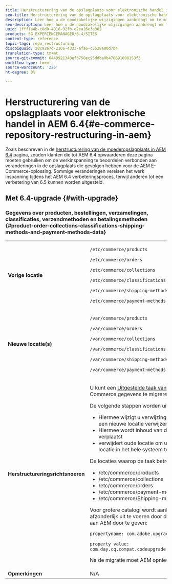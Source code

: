 ```yaml
---
title: Herstructurering van de opslagplaats voor elektronische handel in AEM 6.4
seo-title: Herstructurering van de opslagplaats voor elektronische handel in AEM 6.4
description: Leer hoe u de noodzakelijke wijzigingen aanbrengt om te migreren naar de nieuwe dataopslagstructuur in AEM 6.4 voor e-commerce.
seo-description: Leer hoe u de noodzakelijke wijzigingen aanbrengt om te migreren naar de nieuwe dataopslagstructuur in AEM 6.4 voor e-commerce.
uuid: 1fff1a4b-c8d0-4016-92fb-e2ea26e3a302
products: SG_EXPERIENCEMANAGER/6.4/SITES
content-type: reference
topic-tags: repo_restructuring
discoiquuid: 28c92e7d-2106-4333-afa6-c5528a00d7b4
translation-type: tm+mt
source-git-commit: 6449921348ef3758ec95ddba8b478691008153f3
workflow-type: tm+mt
source-wordcount: '226'
ht-degree: 0%

---
```



# Herstructurering van de opslagplaats voor elektronische handel in AEM 6.4{#e-commerce-repository-restructuring-in-aem}

Zoals beschreven in de [herstructurering van de moederopslagplaats in AEM 6.4](/help/sites-deploying/repository-restructuring.md) pagina, zouden klanten die tot AEM 6.4 opwaarderen deze pagina moeten gebruiken om de werkinspanning te beoordelen verbonden aan veranderingen in de opslagplaats die gevolgen hebben voor de AEM E-Commerce-oplossing. Sommige veranderingen vereisen het werk inspanning tijdens het AEM 6.4 verbeteringsproces, terwijl anderen tot een verbetering van 6.5 kunnen worden uitgesteld.

## Met 6.4-upgrade {#with-upgrade}

### Gegevens over producten, bestellingen, verzamelingen, classificaties, verzendmethoden en betalingsmethoden {#product-order-collections-classifications-shipping-methods-and-payment-methods-data}

<table> 
 <tbody>
  <tr>
   <td><strong>Vorige locatie</strong></td> 
   <td><p><code>/etc/commerce/products</code></p> <p><code>/etc/commerce/orders</code></p> <p><code>/etc/commerce/collections</code></p> <p><code>/etc/commerce/classifications</code></p> <p><code>/etc/commerce/shipping-methods</code></p> <p><code>/etc/commerce/payment-methods</code></p> </td> 
  </tr>
  <tr>
   <td><strong>Nieuwe locatie(s)</strong></td> 
   <td><p><code>/var/commerce/products</code></p> <p><code>/var/commerce/orders</code></p> <p><code>/var/commerce/collections</code></p> <p><code>/var/commerce/classifications</code></p> <p><code>/var/commerce/shipping-methods</code></p> <p><code>/var/commerce/payment-methods</code></p> </td> 
  </tr>
  <tr>
   <td><strong>Herstructureringsrichtsnoeren</strong></td> 
   <td><p>U kunt een <a href="/help/sites-deploying/lazy-content-migration.md" target="_blank">Uitgestelde taak van de Migratie</a> gebruiken om e-Commerce gegevens te migreren.</p> <p>De volgende stappen worden uitgevoerd:</p> 
    <ul> 
     <li>Hiermee wijzigt u verwijzingen naar oude locatie zodat deze naar een nieuwe locatie verwijzen</li> 
     <li>Hiermee wordt inhoud van de oude locatie naar de nieuwe locatie verplaatst</li> 
     <li>verwijdert oude locatie om uiteindelijk het gebruik van een nieuwe locatie in het hele systeem te activeren</li> 
    </ul> <p>De locaties waarop de taak betrekking heeft, zijn:</p> 
    <ul> 
     <li>/etc/commerce/products</li> 
     <li>/etc/commerce/collections<br /> </li> 
     <li>/etc/commerce/orders<br /> </li> 
     <li>/etc/commerce/payment-methods<br /> </li> 
     <li>/etc/commerce/Shipping-methods<br /> </li> 
    </ul> <p>Voor grotere catalogi wordt aanbevolen de handelsmigratietaak afzonderlijk uit te voeren door de volgende Java-systeemeigenschap aan AEM door te geven:</p> <p><code>propertyname: com.adobe.upgrade.forcemigration</code></p> <p><code>property value: com.day.cq.compat.codeupgrade.impl.cq64.CQ64CommerceMigrationTask</code></p> <p>Na de migratie moet AEM opnieuw worden opgestart.</p> </td> 
  </tr>
  <tr>
   <td><strong>Opmerkingen</strong></td> 
   <td>N/A<br /> </td> 
  </tr>
 </tbody>
</table>

